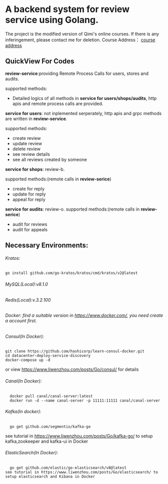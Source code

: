 # A backend system for review service using Golang.
The project is the modified version of Qimi's online courses. If there is any inferingement, please contact me for deletion.
Course Address： [course address](https://study.163.com/course/courseMain.htm?courseId=1212937804)
## QuickView For Codes
**review-service**:providing Remote Process Calls for users, stores and audits.

supported methods:
- Detailed logics of all methods in **service for users/shops/audits**, http apis and remote process calls are provided.
 
**service for users**: not inplemented serperately, http apis and grpc methods are written in **review-service**.

supported methods:
- create review
- update review
- delete review
- see review details
- see all reviews created by someone

**service for shops**: review-b.

supported methods:(remote calls in **review-serice**)
- create for reply
- update for reply
- appeal for reply

**service for audits**: review-o.
supported methods:(remote calls in **review-serice**)
- audit for reviews
- audit for appeals

## Necessary Environments:
###### Kratos:
  ```
  go install github.com/go-kratos/kratos/cmd/kratos/v2@latest
  ```
###### MySQL(Local):v8.1.0
###### Redis(Local):v.3.2.100
###### Docker: find a suitable version in https://www.docker.com/, you need create a account first.
###### Consul(In Docker):
```
git clone https://github.com/hashicorp/learn-consul-docker.git
cd datacenter-deploy-service-discovery
docker-compose up -d
```
or view https://www.liwenzhou.com/posts/Go/consul/ for details
###### Canal(In Docker): 
```
  docker pull canal/canal-server:latest
  docker run -d --name canal-server -p 11111:11111 canal/canal-server
```
###### Kafka(In docker):
```
  go get github.com/segmentio/kafka-go
```
see tutorial in https://www.liwenzhou.com/posts/Go/kafka-go/ to setup kafka,zookeeper and kafka-ui in Docker
###### ElasticSearch(In Docker):
```
  go get github.com/elastic/go-elasticsearch/v8@latest
see tutorial in https://www.liwenzhou.com/posts/Go/elasticsearch/ to setup elasticsearch and Kibana in Docker
```
